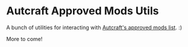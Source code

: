 # Autcraft Approved Mods Utils

A bunch of utilities for interacting with [Autcraft's approved mods list](https://www.autcraft.com/wiki/m/34575523/page/Approved_Mods). :)

More to come!

